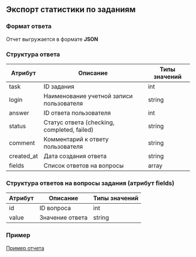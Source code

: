 ## Экспорт статистики по заданиям
### Формат ответа
Отчет выгружается в формате **JSON**

### Структура ответа
| Атрибут |Описание| Типы значений |
| -------| ----- | ---- |
| task | ID задания | int |
| login | Наименование учетной записи пользователя | string |
| answer | ID ответа пользователя | int |
| status | Статус  ответа (checking, completed, failed) | string |
| comment | Комментарий к ответу пользователя | string |
| created_at | Дата создания ответа | string |
| fields | Список ответов на вопросы | array |

### Структура ответов на вопросы задания (атрибут fields)
| Атрибут |Описание| Типы значений |
| -------| ----- | ---- |
| id | ID вопроса | int |
| value | Значение ответа | string | null |

### Пример
[Пример отчета](https://github.com/ekvio-dev/integration-api-response-examples/blob/master/examples/v2/tasks/tasks-statistic.json)